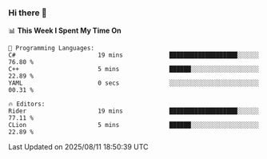 ### Hi there 👋

<!--
**asdf12303116/asdf12303116** is a ✨ _special_ ✨ repository because its `README.md` (this file) appears on your GitHub profile.

Here are some ideas to get you started:

- 🔭 I’m currently working on ...
- 🌱 I’m currently learning ...
- 👯 I’m looking to collaborate on ...
- 🤔 I’m looking for help with ...
- 💬 Ask me about ...
- 📫 How to reach me: ...
- 😄 Pronouns: ...
- ⚡ Fun fact: ...
-->

<!--START_SECTION:waka-->
📊 **This Week I Spent My Time On** 

```text
💬 Programming Languages: 
C#                       19 mins             ███████████████████░░░░░░   76.80 % 
C++                      5 mins              ██████░░░░░░░░░░░░░░░░░░░   22.89 % 
YAML                     0 secs              ░░░░░░░░░░░░░░░░░░░░░░░░░   00.31 % 

🔥 Editors: 
Rider                    19 mins             ███████████████████░░░░░░   77.11 % 
CLion                    5 mins              ██████░░░░░░░░░░░░░░░░░░░   22.89 % 
```


 Last Updated on 2025/08/11 18:50:39 UTC
<!--END_SECTION:waka-->
